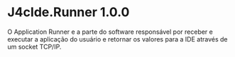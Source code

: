 # J4cIde.Runner 1.0.0

O Application Runner e a parte do software responsável por receber e executar a aplicação do usuário e retornar os valores para a IDE através de um socket TCP/IP.
